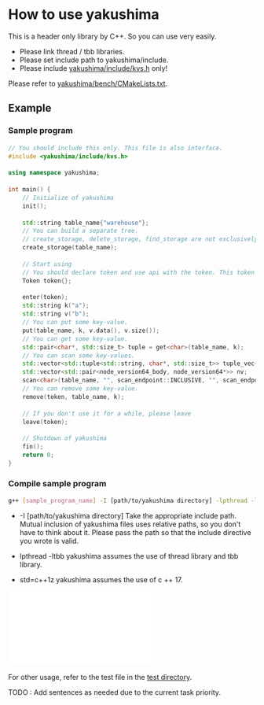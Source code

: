 # How to use yakushima

This is a header only library by C++. So you can use very easily.

* Please link thread / tbb libraries.
* Please set include path to yakushima/include.
* Please include [yakushima/include/kvs.h](./../include/kvs.h) only!

Please refer to [yakushima/bench/CMakeLists.txt](./../bench/CMakeLists.txt).

## Example

### Sample program

```cpp
// You should include this only. This file is also interface.
#include <yakushima/include/kvs.h>

using namespace yakushima;

int main() {
    // Initialize of yakushima
    init();
    
    std::string table_name{"warehouse"};
    // You can build a separate tree.
    // create_storage, delete_storage, find_storage are not exclusively controlled, so call these from a single thread. Alternatively, do exclusive the call with user-defined exclusive control.
    create_storage(table_name);

    // Start using
    // You should declare token and use api with the token. This token means your session that protects your read data and save temporary data.
    Token token{};

    enter(token);
    std::string k("a");
    std::string v("b");
    // You can put some key-value.
    put(table_name, k, v.data(), v.size());
    // You can get some key-value.
    std::pair<char*, std::size_t> tuple = get<char>(table_name, k);
    // You can scan some key-values.
    std::vector<std::tuple<std::string, char*, std::size_t>> tuple_vec{};
    std::vector<std::pair<node_version64_body, node_version64*>> nv;
    scan<char>(table_name, "", scan_endpoint::INCLUSIVE, "", scan_endpoint::INCLUSIVE, tuple_vec, &nv);
    // You can remove some key-value.
    remove(token, table_name, k);

    // If you don't use it for a while, please leave
    leave(token);

    // Shutdown of yakushima
    fin();
    return 0;
}
```

### Compile sample program

```sh
g++ [sample_program_name] -I [path/to/yakushima directory] -lpthread -ltbb -std=c++1z
```

- -I [path/to/yakushima directory]
Take the appropriate include path.
Mutual inclusion of yakushima files uses relative paths, so you don't have to think about it.
Please pass the path so that the include directive you wrote is valid.

- lpthread -ltbb
yakushima assumes the use of thread library and tbb library.

- std=c++1z
yakushima assumes the use of c ++ 17.

![Overview](./pic/Overview.pdf)

For other usage, refer to the test file in the [test directory](./../test).

TODO : Add sentences as needed due to the current task priority.
